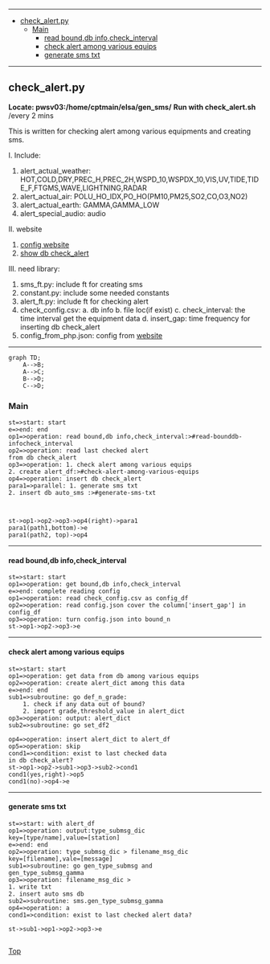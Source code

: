 <!-- @import "[TOC]" {cmd="toc" depthFrom=1 depthTo=6 orderedList=false} -->
<hr>
<!-- code_chunk_output -->

* [check_alert.py](#check_alertpy)
	* [Main](#main)
		* [read bound,db info,check_interval](#read-bounddb-infocheck_interval)
		* [check alert among various equips](#check-alert-among-various-equips)
		* [generate sms txt](#generate-sms-txt)

<!-- /code_chunk_output -->
<hr>

## check_alert.py
**Locate: pwsv03:/home/cptmain/elsa/gen_sms/**
**Run with check_alert.sh** /every 2 mins


This is written for checking alert among various equipments and creating sms.

I. Include:
1. alert_actual_weather:
HOT,COLD,DRY,PREC_H,PREC_2H,WSPD_10,WSPDX_10,VIS,UV,TIDE,TIDE_F,FTGMS,WAVE,LIGHTNING,RADAR
2.	alert_actual_air:
POLU_HO_IDX,PO_HO(PM10,PM25,SO2,CO,O3,NO2)
3. alert_actual_earth:
GAMMA,GAMMA_LOW
4. alert_special_audio:
audio


II. website
1. [config website](http://tra007.smg.net:9444/auto-s-m-s/config)
2. [show db check_alert](http://tra007.smg.net:9444/auto-s-m-s/read-sms-db)

III. need library:
1. sms_ft.py: include ft for creating sms
2. constant.py: include some needed constants
3. alert_ft.py: include ft for checking alert
4. check_config.csv:
	a. db info
	b. file loc(if exist)
	c. check_interval: the time interval get the equipment data
	d. insert_gap: time frequency for inserting db check_alert
5. config_from_php.json: config from [website](http://tra007.smg.net:9444/auto-s-m-s/configs)


<hr>

```mermaid
graph TD;
    A-->B;
    A-->C;
    B-->D;
    C-->D;
```

###  Main
```flow
st=>start: start
e=>end: end
op1=>operation: read bound,db info,check_interval:>#read-bounddb-infocheck_interval
op2=>operation: read last checked alert 
from db check_alert
op3=>operation: 1. check alert among various equips 
2. create alert_df:>#check-alert-among-various-equips
op4=>operation: insert db check_alert
para1=>parallel: 1. generate sms txt
2. insert db auto_sms :>#generate-sms-txt



st->op1->op2->op3->op4(right)->para1
para1(path1,bottom)->e
para1(path2, top)->op4
```
<hr>

#### read bound,db info,check_interval
```flow
st=>start: start
op1=>operation: get bound,db info,check_interval
e=>end: complete reading config
op1=>operation: read check_config.csv as config_df
op2=>operation: read config.json cover the column['insert_gap'] in config_df
op3=>operation: turn config.json into bound_n
st->op1->op2->op3->e

```
<hr>

#### check alert among various equips
```flow
st=>start: start
op1=>operation: get data from db among various equips
op2=>operation: create alert_dict among this data
e=>end: end
sub1=>subroutine: go def_n_grade:
    1. check if any data out of bound?
    2. import grade,threshold_value in alert_dict
op3=>operation: output: alert_dict
sub2=>subroutine: go set_df2

op4=>operation: insert alert_dict to alert_df
op5=>operation: skip
cond1=>condition: exist to last checked data
in db check_alert?
st->op1->op2->sub1->op3->sub2->cond1
cond1(yes,right)->op5
cond1(no)->op4->e

```
<hr>

#### generate sms txt
```flow
st=>start: with alert_df
op1=>operation: output:type_submsg_dic
key=[type/name],value=[station]
e=>end: end
op2=>operation: type_submsg_dic > filename_msg_dic
key=[filename],vale=[message]
sub1=>subroutine: go gen_type_submsg and
gen_type_submsg_gamma
op3=>operation: filename_msg_dic > 
1. write txt 
2. insert auto sms db
sub2=>subroutine: sms.gen_type_submsg_gamma
op4=>operation: a
cond1=>condition: exist to last checked alert data?

st->sub1->op1->op2->op3->e


```
[Top](#main)
